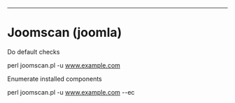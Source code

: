 

----
# Joomscan (joomla)
Do default checks

perl joomscan.pl -u www.example.com



Enumerate installed components

perl joomscan.pl -u www.example.com --ec